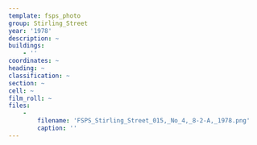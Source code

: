 ```yaml
---
template: fsps_photo
group: Stirling_Street
year: '1978'
description: ~
buildings:
    - ''
coordinates: ~
heading: ~
classification: ~
section: ~
cell: ~
film_roll: ~
files:
    -
        filename: 'FSPS_Stirling_Street_015,_No_4,_8-2-A,_1978.png'
        caption: ''
---
```

